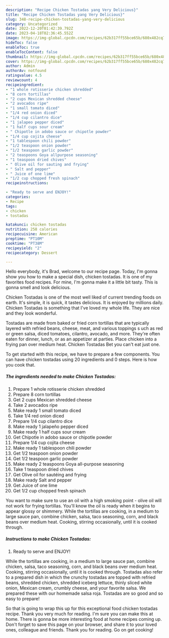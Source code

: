 ```yaml
---
description: "Recipe Chicken Tostadas yang Very Delicious}"
title: "Recipe Chicken Tostadas yang Very Delicious}"
slug: 348-recipe-chicken-tostadas-yang-very-delicious
category: Uncategorized
date: 2022-12-20T01:42:39.792Z
date: 2023-04-18T02:36:45.552Z
image: https://img-global.cpcdn.com/recipes/62b317ff55bce65b/680x482cq70/chicken-tostadas-recipe-main-photo.jpg
hideToc: false
enableToc: true
enableTocContent: false
thumbnail: https://img-global.cpcdn.com/recipes/62b317ff55bce65b/680x482cq70/chicken-tostadas-recipe-main-photo.jpg
cover: https://img-global.cpcdn.com/recipes/62b317ff55bce65b/680x482cq70/chicken-tostadas-recipe-main-photo.jpg
author: Admin
authorAv: notfound
ratingvalue: 4.5
reviewcount: 4
recipeingredient:
- "1 whole rotisserie chicken shredded"
- "8 corn tortillas"
- "2 cups Mexican shredded cheese"
- "2 avocados ripe"
- "1 small tomato diced"
- "1/4 red onion diced"
- "1/4 cup cilantro dice"
- "1 jalapeo pepper diced"
- "1 half cups sour cream"
- " Chipotle in adobo sauce or chipotle powder"
- "1/4 cup cojita cheese"
- "1 tablespoon chili powder"
- "1/2 teaspoon onion powder"
- "1/2 teaspoon garlic powder"
- "2 teaspoons Goya allpurpose seasoning"
- "1 teaspoon dried chives"
- " Olive oil for sauting and frying"
- " Salt and pepper"
- " Juice of one lime"
- "1/2 cup chopped fresh spinach"
recipeinstructions:

- "Ready to serve and ENJOY!"
categories:
- Recipe
tags:
- chicken
- tostadas

katakunci: chicken tostadas 
nutrition: 258 calories
recipecuisine: American
preptime: "PT10M"
cooktime: "PT38M"
recipeyield: "2"
recipecategory: Dessert

---
```



Hello everybody, it's Brad, welcome to our recipe page. Today, I'm gonna show you how to make a special dish, chicken tostadas. It is one of my favorites food recipes. For mine, I'm gonna make it a little bit tasty. This is gonna smell and look delicious.

Chicken Tostadas is one of the most well liked of current trending foods on earth. It's simple, it is quick, it tastes delicious. It is enjoyed by millions daily. Chicken Tostadas is something that I've loved my whole life. They are nice and they look wonderful.

Tostadas are made from baked or fried corn tortillas that are typically layered with refried beans, cheese, meat, and various toppings s uch as red or green salsa, diced tomatoes, cilantro, avocado, and more. They&#39;re often eaten for dinner, lunch, or as an appetizer at parties. Place chicken into a frying pan over medium heat. Chicken Tostadas Bet you can&#39;t eat just one.


To get started with this recipe, we have to prepare a few components. You can have chicken tostadas using 20 ingredients and 0 steps. Here is how you cook that.

<!--inarticleads1-->

##### The ingredients needed to make Chicken Tostadas:

1. Prepare 1 whole rotisserie chicken shredded
1. Prepare 8 corn tortillas
1. Get 2 cups Mexican shredded cheese
1. Take 2 avocados ripe
1. Make ready 1 small tomato diced
1. Take 1/4 red onion diced
1. Prepare 1/4 cup cilantro dice
1. Make ready 1 jalapeño pepper diced
1. Make ready 1 half cups sour cream
1. Get  Chipotle in adobo sauce or chipotle powder
1. Prepare 1/4 cup cojita cheese
1. Make ready 1 tablespoon chili powder
1. Get 1/2 teaspoon onion powder
1. Get 1/2 teaspoon garlic powder
1. Make ready 2 teaspoons Goya all-purpose seasoning
1. Take 1 teaspoon dried chives
1. Get  Olive oil for sautéing and frying
1. Make ready  Salt and pepper
1. Get  Juice of one lime
1. Get 1/2 cup chopped fresh spinach


You want to make sure to use an oil with a high smoking point - olive oil will not work for frying tortillas. You&#39;ll know the oil is ready when it begins to appear glossy or shimmery. While the tortillas are cooking, in a medium to large sauce pan, combine chicken, salsa, taco seasoning, corn, and black beans over medium heat. Cooking, stirring occasionally, until it is cooked through. 

<!--inarticleads2-->

##### Instructions to make Chicken Tostadas:


1. Ready to serve and ENJOY!

While the tortillas are cooking, in a medium to large sauce pan, combine chicken, salsa, taco seasoning, corn, and black beans over medium heat. Cooking, stirring occasionally, until it is cooked through. Tostadas also refer to a prepared dish in which the crunchy tostadas are topped with refried beans, shredded chicken, shredded iceberg lettuce, thinly sliced white onion, Mexican cream, crumbly cheese, and your favorite salsa. We prepared these with our homemade salsa roja. Tostadas are so good and so easy to prepare! 

So that is going to wrap this up for this exceptional food chicken tostadas recipe. Thank you very much for reading. I'm sure you can make this at home. There is gonna be more interesting food at home recipes coming up. Don't forget to save this page on your browser, and share it to your loved ones, colleague and friends. Thank you for reading. Go on get cooking!
